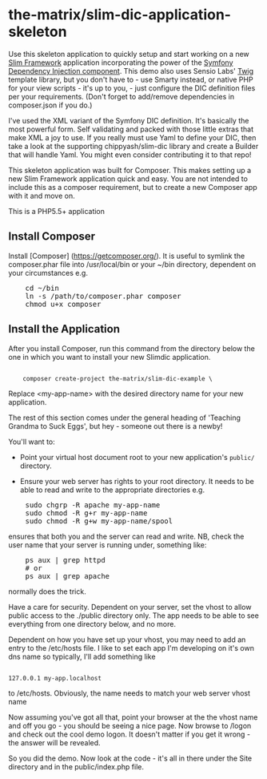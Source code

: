 # the-matrix/slim-dic-application-skeleton

Use this skeleton application to quickly setup and start working on a new 
[Slim Framework](http://www.slimframework.com/) application incorporating the 
power of the [Symfony Dependency Injection component](http://symfony.com/doc/current/components/dependency_injection/introduction.html). 
This demo also uses Sensio Labs' [Twig](http://twig.sensiolabs.org) template 
library, but you don't have to - use Smarty instead, or native PHP for your view 
scripts - it's up to you, - just configure the DIC definition files per
your requirements. (Don't forget to add/remove dependencies in composer.json if
you do.)

I've used the XML variant of the Symfony DIC definition. It's basically the most
powerful form.  Self validating and packed with those little extras that make 
XML a joy to use.  If you really must use Yaml to define your DIC, then take a
look at the supporting chippyash/slim-dic library and create a Builder that will
handle Yaml.  You might even consider contributing it to that repo! 

This skeleton application was built for Composer. This makes setting up a new 
Slim Framework application quick and easy. You are not intended to include this
as a composer requirement, but to create a new Composer app with it and move on.

This is a PHP5.5+ application

## Install Composer

Install [Composer] (https://getcomposer.org/). It is useful to symlink the
composer.phar file into /usr/local/bin or your ~/bin directory, dependent on
your circumstances e.g.

<pre>
    cd ~/bin
    ln -s /path/to/composer.phar composer
    chmod u+x composer
</pre>

## Install the Application

After you install Composer, run this command from the directory below the one 
in which you want to install your new Slimdic application.

<code>
    composer create-project the-matrix/slim-dic-example \<my-app-name\>
</code>

Replace \<my-app-name\> with the desired directory name for your new application. 

The rest of this section comes under the general heading of 'Teaching Grandma to Suck Eggs',
but hey - someone out there is a newby!

You'll want to:

* Point your virtual host document root to your new application's `public/` directory.

* Ensure your web server has rights to your root directory. It needs to be able 
to read and write to the appropriate directories e.g.

<pre>
    sudo chgrp -R apache my-app-name
    sudo chmod -R g+r my-app-name
    sudo chmod -R g+w my-app-name/spool
</pre>

ensures that both you and the server can read and write. NB, check the user name
that your server is running under, something like:

<pre>
    ps aux | grep httpd
    # or
    ps aux | grep apache
</pre>

normally does the trick.

Have a care for security.  Dependent on your server, set the vhost to allow public
access to the ./public directory only.  The app needs to be able to see everything
from one directory below, and no more.

Dependent on how you have set up your vhost, you may need to add an entry to the
/etc/hosts file.  I like to set each app I'm developing on it's own dns name so
typically, I'll add something like

<code>
127.0.0.1 my-app.localhost
</code>

to /etc/hosts.  Obviously, the name needs to match your web server vhost name

Now assuming you've got all that, point your browser at the the vhost name and
off you go - you should be seeing a nice page.  Now browse to /logon and check
out the cool demo logon.  It doesn't matter if you get it wrong - the answer will 
be revealed.

So you did the demo.  Now look at the code - it's all in there under the Site directory
and in the public/index.php file.
